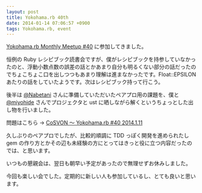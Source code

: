 ```yaml
---
layout: post
title: Yokohama.rb 40th
date: 2014-01-14 07:06:57 +0900
tags: Yokohama.rb, event
---
```

[Yokohama.rb Monthly Meetup #40](http://yokohamarb.doorkeeper.jp/events/7112) に参加してきました。

恒例の Ruby レシピブック読書会ですが、僕がレシピブックを持参していなかったのと、浮動小数点数の誤差の話とかあまり自分も明るくない部分の話だったのでちょこちょこ口を出しつつもあまり理解は進まなかったです。Float::EPSILON あたりの話をしていたようです。次はレシピブック持って行こう。

後半は [@Nabetani](https://twitter.com/Nabetani) さんに準備していただいたペアプロ用の課題を、僕と [@miyohide](https://twitter.com/miyohide) さんでプロジェクタと ust に晒しながら解くというちょっとした出し物を行いました。

問題はこちら -> [CoSVON 〜 Yokohama.rb #40 2014.1.11](http://nabetani.sakura.ne.jp/yokohamarb/2014.01.cosvon/)

久しぶりのペアプロでしたが、比較的順調に TDD っぽく開発を進められたし gem の作り方とかその辺も未経験の方にとってはきっと役に立つ内容だったのでは、と思います。

いつもの懇親会は、翌日も朝早い予定があったので無理せずお休みしました。

今回も楽しい会でした。定期的に新しい人も参加しているし、とても良いと思います。